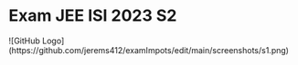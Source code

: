 <h1>Exam JEE ISI 2023 S2</h1>
![GitHub Logo](https://github.com/jerems412/examImpots/edit/main/screenshots/s1.png)
